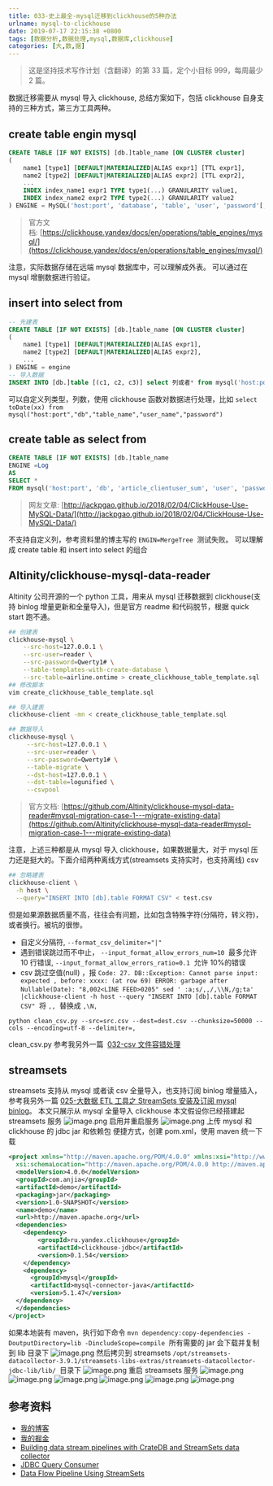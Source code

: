```yaml
---
title: 033-史上最全-mysql迁移到clickhouse的5种办法
urlname: mysql-to-clickhouse
date: 2019-07-17 22:15:38 +0800
tags: [数据分析,数据处理,mysql,数据库,clickhouse]
categories: [大,数,据]
---
```


> 这是坚持技术写作计划（含翻译）的第 33 篇，定个小目标 999，每周最少 2 篇。

数据迁移需要从 mysql 导入 clickhouse, 总结方案如下，包括 clickhouse 自身支持的三种方式，第三方工具两种。

<!-- more -->

## create table engin mysql

```sql
CREATE TABLE [IF NOT EXISTS] [db.]table_name [ON CLUSTER cluster]
(
    name1 [type1] [DEFAULT|MATERIALIZED|ALIAS expr1] [TTL expr1],
    name2 [type2] [DEFAULT|MATERIALIZED|ALIAS expr2] [TTL expr2],
    ...
    INDEX index_name1 expr1 TYPE type1(...) GRANULARITY value1,
    INDEX index_name2 expr2 TYPE type2(...) GRANULARITY value2
) ENGINE = MySQL('host:port', 'database', 'table', 'user', 'password'[, replace_query, 'on_duplicate_clause']);
```

> 官方文档: [https://clickhouse.yandex/docs/en/operations/table_engines/mysql/](https://clickhouse.yandex/docs/en/operations/table_engines/mysql/)

注意，实际数据存储在远端 mysql 数据库中，可以理解成外表。
可以通过在 mysql 增删数据进行验证。

## insert into select from

```sql
-- 先建表
CREATE TABLE [IF NOT EXISTS] [db.]table_name [ON CLUSTER cluster]
(
    name1 [type1] [DEFAULT|MATERIALIZED|ALIAS expr1],
    name2 [type2] [DEFAULT|MATERIALIZED|ALIAS expr2],
    ...
) ENGINE = engine
-- 导入数据
INSERT INTO [db.]table [(c1, c2, c3)] select 列或者* from mysql('host:port', 'db', 'table_name', 'user', 'password')
```

可以自定义列类型，列数，使用 clickhouse 函数对数据进行处理，比如 `select toDate(xx) from mysql("host:port","db","table_name","user_name","password")`

## create table as select from

```sql
CREATE TABLE [IF NOT EXISTS] [db.]table_name
ENGINE =Log
AS
SELECT *
FROM mysql('host:port', 'db', 'article_clientuser_sum', 'user', 'password')
```

> 网友文章: [http://jackpgao.github.io/2018/02/04/ClickHouse-Use-MySQL-Data/](http://jackpgao.github.io/2018/02/04/ClickHouse-Use-MySQL-Data/)

不支持自定义列，参考资料里的博主写的 `ENGIN=MergeTree`  测试失败。
可以理解成 create table 和 insert into select 的组合

## Altinity/clickhouse-mysql-data-reader

Altinity 公司开源的一个 python 工具，用来从 mysql 迁移数据到 clickhouse(支持 binlog 增量更新和全量导入)，但是官方 readme 和代码脱节，根据 quick start 跑不通。

```bash
## 创建表
clickhouse-mysql \
    --src-host=127.0.0.1 \
    --src-user=reader \
    --src-password=Qwerty1# \
    --table-templates-with-create-database \
    --src-table=airline.ontime > create_clickhouse_table_template.sql
## 修改脚本
vim create_clickhouse_table_template.sql

## 导入建表
clickhouse-client -mn < create_clickhouse_table_template.sql

## 数据导入
clickhouse-mysql \
     --src-host=127.0.0.1 \
     --src-user=reader \
     --src-password=Qwerty1# \
     --table-migrate \
     --dst-host=127.0.0.1 \
     --dst-table=logunified \
     --csvpool
```

> 官方文档: [https://github.com/Altinity/clickhouse-mysql-data-reader#mysql-migration-case-1---migrate-existing-data](https://github.com/Altinity/clickhouse-mysql-data-reader#mysql-migration-case-1---migrate-existing-data)

注意，上述三种都是从 mysql 导入 clickhouse，如果数据量大，对于 mysql 压力还是挺大的。下面介绍两种离线方式(streamsets 支持实时，也支持离线)
csv

```bash
## 忽略建表
clickhouse-client \
  -h host \
  --query="INSERT INTO [db].table FORMAT CSV" < test.csv
```

但是如果源数据质量不高，往往会有问题，比如包含特殊字符(分隔符，转义符)，或者换行。被坑的很惨。

- 自定义分隔符, `--format_csv_delimiter="|"`
- 遇到错误跳过而不中止， `--input_format_allow_errors_num=10`  最多允许 10 行错误, `--input_format_allow_errors_ratio=0.1`  允许 10%的错误
- csv 跳过空值(null) ，报 `Code: 27. DB::Exception: Cannot parse input: expected , before: xxxx: (at row 69) ERROR: garbage after Nullable(Date): "8,002<LINE FEED>0205"`  `sed ' :a;s/,,/,\\N,/g;ta' |clickhouse-client -h host --query "INSERT INTO [db].table FORMAT CSV"`  将 `,,`  替换成 `,\N,`

`python clean_csv.py --src=src.csv --dest=dest.csv --chunksize=50000 --cols --encoding=utf-8 --delimiter=,`

clean_csv.py 参考我另外一篇  [032-csv 文件容错处理](https://anjia0532.github.io/2019/07/16/clean-csv/)

## streamsets

streamsets 支持从 mysql 或者读 csv 全量导入，也支持订阅 binlog 增量插入，参考我另外一篇 [025-大数据 ETL 工具之 StreamSets 安装及订阅 mysql binlog](https://anjia0532.github.io/2019/06/10/cdh-streamsets/)。
本文只展示从 mysql 全量导入 clickhouse
本文假设你已经搭建起 streamsets 服务
![image.png](https://cdn.nlark.com/yuque/0/2019/png/226273/1563437517163-af02c2db-f03b-4884-8f16-4850918ddc0d.png#align=left&display=inline&height=850&name=image.png&originHeight=850&originWidth=1911&size=97265&status=done&width=1911)
启用并重启服务
![image.png](https://cdn.nlark.com/yuque/0/2019/png/226273/1563437777046-970dff85-960f-48f3-a3e9-0a10002f34b4.png#align=left&display=inline&height=860&name=image.png&originHeight=860&originWidth=1843&size=89828&status=done&width=1843)
上传 mysql 和 clickhouse 的 jdbc jar 和依赖包
便捷方式，创建 pom.xml，使用 maven 统一下载

```xml
<project xmlns="http://maven.apache.org/POM/4.0.0" xmlns:xsi="http://www.w3.org/2001/XMLSchema-instance"
  xsi:schemaLocation="http://maven.apache.org/POM/4.0.0 http://maven.apache.org/maven-v4_0_0.xsd">
  <modelVersion>4.0.0</modelVersion>
  <groupId>com.anjia</groupId>
  <artifactId>demo</artifactId>
  <packaging>jar</packaging>
  <version>1.0-SNAPSHOT</version>
  <name>demo</name>
  <url>http://maven.apache.org</url>
  <dependencies>
    <dependency>
        <groupId>ru.yandex.clickhouse</groupId>
        <artifactId>clickhouse-jdbc</artifactId>
        <version>0.1.54</version>
    </dependency>
    <dependency>
      <groupId>mysql</groupId>
      <artifactId>mysql-connector-java</artifactId>
      <version>5.1.47</version>
  </dependency>
  </dependencies>
</project>
```

如果本地装有 maven，执行如下命令
`mvn dependency:copy-dependencies -DoutputDirectory=lib -DincludeScope=compile` 
所有需要的 jar 会下载并复制到 lib 目录下
![image.png](https://cdn.nlark.com/yuque/0/2019/png/226273/1563438052063-1f073ee5-1c50-4842-8f9e-5f9974867895.png#align=left&display=inline&height=298&name=image.png&originHeight=298&originWidth=391&size=34034&status=done&width=391)
然后拷贝到 streamsets `/opt/streamsets-datacollector-3.9.1/streamsets-libs-extras/streamsets-datacollector-jdbc-lib/lib/`  目录下
![image.png](https://cdn.nlark.com/yuque/0/2019/png/226273/1563442430751-7889c386-014a-417e-bc0c-069414f08b89.png#align=left&display=inline&height=740&name=image.png&originHeight=740&originWidth=751&size=59852&status=done&width=751)
重启 streamsets 服务
![image.png](https://cdn.nlark.com/yuque/0/2019/png/226273/1563443529858-b23e198f-a097-4359-ad0b-85768a5c68ec.png#align=left&display=inline&height=320&name=image.png&originHeight=320&originWidth=194&size=13854&status=done&width=194)![image.png](https://cdn.nlark.com/yuque/0/2019/png/226273/1563443568159-590b99dc-af61-45d2-8724-b33d08ba7df2.png#align=left&display=inline&height=235&name=image.png&originHeight=235&originWidth=189&size=9943&status=done&width=189)
![image.png](https://cdn.nlark.com/yuque/0/2019/png/226273/1563444143877-060e4c52-53af-42f3-99e2-38cfc2add983.png#align=left&display=inline&height=726&name=image.png&originHeight=726&originWidth=1253&size=83069&status=done&width=1253)
![image.png](https://cdn.nlark.com/yuque/0/2019/png/226273/1563444315768-4295a91d-b610-4df8-8796-196358662c68.png#align=left&display=inline&height=776&name=image.png&originHeight=776&originWidth=1378&size=80345&status=done&width=1378)
![image.png](https://cdn.nlark.com/yuque/0/2019/png/226273/1563444358478-d8bd7c56-c0c0-49a6-903e-1d284d812e5d.png#align=left&display=inline&height=773&name=image.png&originHeight=773&originWidth=1344&size=81650&status=done&width=1344)
![image.png](https://cdn.nlark.com/yuque/0/2019/png/226273/1563444395375-690becdc-1f48-4cfb-b6bd-13d03554cbc1.png#align=left&display=inline&height=785&name=image.png&originHeight=785&originWidth=1629&size=69971&status=done&width=1629)

## 参考资料

- [我的博客](https://anjia0532.github.io/2019/07/17/mysql-to-clickhouse)
- [我的掘金](https://juejin.im/post/5d30454ce51d4510bf1d6737)
- [Building data stream pipelines with CrateDB and StreamSets data collector](https://crate.io/docs/crate/guide/en/latest/tools/streamsets.html)
- [JDBC Query Consumer](https://streamsets.com/documentation/datacollector/latest/help/datacollector/UserGuide/Origins/JDBCConsumer.html)
- [Data Flow Pipeline Using StreamSets](https://dzone.com/articles/data-flow-pipeline-using-streamsets)
